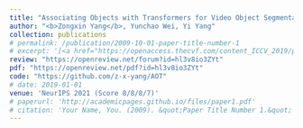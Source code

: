 ```yaml
---
title: "Associating Objects with Transformers for Video Object Segmentation"
author: "<b>Zongxin Yang</b>, Yunchao Wei, Yi Yang"
collection: publications
# permalink: /publication/2009-10-01-paper-title-number-1
# excerpt: '[<a href="https://openaccess.thecvf.com/content_ICCV_2019/papers/Yang_Very_Long_Natural_Scenery_Image_Prediction_by_Outpainting_ICCV_2019_paper.pdf">PDF</a>]  [<a href="https://github.com/z-x-yang/NS-Outpainting">Code</a>]'
review: "https://openreview.net/forum?id=hl3v8io3ZYt"
pdf: "https://openreview.net/pdf?id=hl3v8io3ZYt"
code: "https://github.com/z-x-yang/AOT"
# date: 2019-01-01
venue: 'NeurIPS 2021 (Score 8/8/8/7)'
# paperurl: 'http://academicpages.github.io/files/paper1.pdf'
# citation: 'Your Name, You. (2009). &quot;Paper Title Number 1.&quot; <i>Journal 1</i>. 1(1).'
---
```

